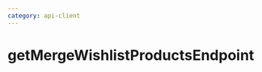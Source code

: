 ```yaml
---
category: api-client
---
```


# getMergeWishlistProductsEndpoint

<!-- PLACEHOLDER_DESCRIPTION -->


